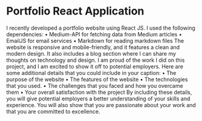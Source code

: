 
<h1 class="center"> Portfolio React Application </h1>

I recently developed a portfolio website using React JS. I used the following dependencies:
•	Medium-API for fetching data from Medium articles
•	EmailJS for email services
•	Markdown for reading markdown files
The website is responsive and mobile-friendly, and it features a clean and modern design. It also includes a blog section where I can share my thoughts on technology and design.
I am proud of the work I did on this project, and I am excited to show it off to potential employers.
Here are some additional details that you could include in your caption:
•	The purpose of the website
•	The features of the website
•	The technologies that you used.
•	The challenges that you faced and how you overcame them
•	Your overall satisfaction with the project
By including these details, you will give potential employers a better understanding of your skills and experience. You will also show that you are passionate about your work and that you are committed to excellence.

